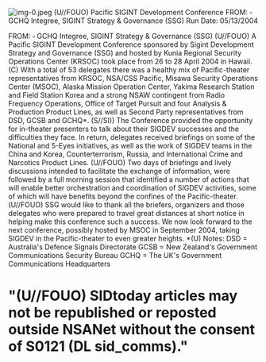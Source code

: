 ![img-0.jpeg](img-0.jpeg)
(U//FOUO) Pacific SIGINT Development Conference
FROM: $\square$
GCHQ Integree, SIGINT Strategy \& Governance (SSG)
Run Date: 05/13/2004

FROM: $\square$
GCHQ Integree, SIGINT Strategy \& Governance (SSG)
(U//FOUO) A Pacific SIGINT Development Conference sponsored by Sigint Development Strategy and Governance (SSG) and hosted by Kunia Regional Security Operations Center (KRSOC) took place from 26 to 28 April 2004 in Hawaii.
(C) With a total of 53 delegates there was a healthy mix of Pacific-theater representatives from KRSOC, NSA/CSS Pacific, Misawa Security Operations Center (MSOC), Alaska Mission Operation Center, Yakima Research Station and Field Station Korea and a strong NSAW contingent from Radio Frequency Operations, Office of Target Pursuit and four Analysis \& Production Product Lines, as well as Second Party representatives from DSD, GCSB and GCHQ*.
(S//SI)) The Conference provided the opportunity for in-theater presenters to talk about their SIGDEV successes and the difficulties they face. In return, delegates received briefings on some of the National and 5-Eyes initiatives, as well as the work of SIGDEV teams in the China and Korea, Counterterrorism, Russia, and International Crime and Narcotics Product Lines.
(U//FOUO) Two days of briefings and lively discussions intended to facilitate the exchange of information, were followed by a full morning session that identified a number of actions that will enable better orchestration and coordination of SIGDEV activities, some of which will have benefits beyond the confines of the Pacific-theater.
(U//FOUO) SSG would like to thank all the briefers, organizers and those delegates who were prepared to travel great distances at short notice in helping make this conference such a success. We now look forward to the next conference, possibly hosted by MSOC in September 2004, taking SIGDEV in the Pacific-theater to even greater heights.
*(U) Notes:
DSD = Australia's Defence Signals Directorate
GCSB = New Zealand's Government Communications Security Bureau
GCHQ = The UK's Government Communications Headquarters

# "(U//FOUO) SIDtoday articles may not be republished or reposted outside NSANet without the consent of S0121 (DL sid_comms)."

